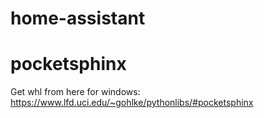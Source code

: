 # home-assistant

# pocketsphinx
Get whl from here for windows:
https://www.lfd.uci.edu/~gohlke/pythonlibs/#pocketsphinx
